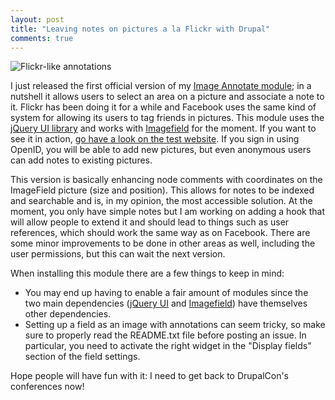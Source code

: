 ```yaml
---
layout: post
title: "Leaving notes on pictures a la Flickr with Drupal"
comments: true
---
```


![Flickr-like annotations](/files/image_annotate.png)

I just released the first official version of my [Image Annotate module](http://drupal.org/project/image_annotate); in a nutshell it allows users to select an area on a picture and associate a note to it. Flickr has been doing it for a while and Facebook uses the same kind of system for allowing its users to tag friends in pictures. This module uses the [jQuery UI library](http://jqueryui.com) and works with [Imagefield](http://drupal.org/project/imagefield) for the moment. If you want to see it in action, [go have a look on the test website](http://d6.wiredcraft.com/image-annotate). If you sign in using OpenID, you will be able to add new pictures, but even anonymous users can add notes to existing pictures.

This version is basically enhancing node comments with coordinates on the ImageField picture (size and position). This allows for notes to be indexed and searchable and is, in my opinion, the most accessible solution. At the moment, you only have simple notes but I am working on adding a hook that will allow people to extend it and should lead to things such as user references, which should work the same way as on Facebook. There are some minor improvements to be done in other areas as well, including the user permissions, but this can wait the next version.

When installing this module there are a few things to keep in mind:

- You may end up having to enable a fair amount of modules since the two main dependencies ([jQuery UI](http://drupal.org/project/jquery_ui) and [Imagefield](http://drupal.org/project/imagefield)) have themselves other dependencies.
- Setting up a field as an image with annotations can seem tricky, so make sure to properly read the README.txt file before posting an issue. In particular, you need to activate the right widget in the "Display fields" section of the field settings.

Hope people will have fun with it: I need to get back to DrupalCon's conferences now!

